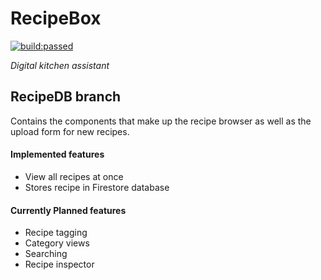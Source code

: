 # RecipeBox

<a href="#" id="status-image-popup" title="Latest push build on unstable branch: passed" name="status-images" class="open-popup" data-ember-action="" data-ember-action-767="767">
  <img src="https://travis-ci.org/bitshiftedDevelopment/RecipeBox.svg?branch=unstable" alt="build:passed">
</a>

<em>Digital kitchen assistant</em>

## RecipeDB branch

Contains the components that make up the recipe browser as well as the upload form for new recipes.

#### Implemented features

-   View all recipes at once
-   Stores recipe in Firestore database

#### Currently Planned features

-   Recipe tagging
-   Category views
-   Searching
-   Recipe inspector
